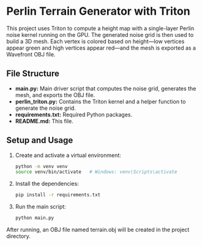 # Perlin Terrain Generator with Triton

This project uses Triton to compute a height map with a single-layer Perlin noise kernel running on the GPU. The generated noise grid is then used to build a 3D mesh. Each vertex is colored based on height—low vertices appear green and high vertices appear red—and the mesh is exported as a Wavefront OBJ file.

## File Structure

- **main.py:** Main driver script that computes the noise grid, generates the mesh, and exports the OBJ file.
- **perlin_triton.py:** Contains the Triton kernel and a helper function to generate the noise grid.
- **requirements.txt:** Required Python packages.
- **README.md:** This file.

## Setup and Usage

1. Create and activate a virtual environment:
   ```bash
   python -m venv venv
   source venv/bin/activate   # Windows: venv\Scripts\activate
    ```

2. Install the dependencies:
    ```bash
    pip install -r requirements.txt
    ```

3. Run the main script:
    ```bash
    python main.py
    ```

After running, an OBJ file named terrain.obj will be created in the project directory.